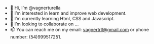 - 👋 Hi, I’m @vagnerturella
- 👀 I’m interested in learn and improve web development.
- 🌱 I’m currently learning Html, CSS and Javascript.
- 💞️ I’m looking to collaborate on ...
- 📫 You can reach me on my email: vagnertrll@gmail.com or phone number: (54)999517251.

<!---
vagnerturella/vagnerturella is a ✨ special ✨ repository because its `README.md` (this file) appears on your GitHub profile.
You can click the Preview link to take a look at your changes.
--->
